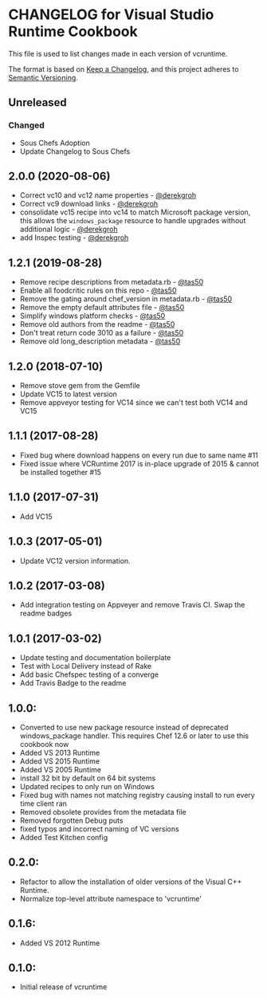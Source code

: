 # CHANGELOG for Visual Studio Runtime Cookbook

This file is used to list changes made in each version of vcruntime.

The format is based on [Keep a Changelog](https://keepachangelog.com/en/1.0.0/),
and this project adheres to [Semantic Versioning](https://semver.org/spec/v2.0.0.html).

## Unreleased

### Changed

- Sous Chefs Adoption
- Update Changelog to Sous Chefs

## 2.0.0 (2020-08-06)

- Correct vc10 and vc12 name properties - [@derekgroh](https://github.com/derekgroh)
- Correct vc9 download links - [@derekgroh](https://github.com/derekgroh)
- consolidate vc15 recipe into vc14 to match Microsoft package version, this allows the `windows_package` resource to handle upgrades without additional logic - [@derekgroh](https://github.com/derekgroh)
- add Inspec testing - [@derekgroh](https://github.com/derekgroh)

## 1.2.1 (2019-08-28)

- Remove recipe descriptions from metadata.rb - [@tas50](https://github.com/tas50)
- Enable all foodcritic rules on this repo - [@tas50](https://github.com/tas50)
- Remove the gating around chef_version in metadata.rb - [@tas50](https://github.com/tas50)
- Remove the empty default attributes file - [@tas50](https://github.com/tas50)
- Simplify windows platform checks - [@tas50](https://github.com/tas50)
- Remove old authors from the readme - [@tas50](https://github.com/tas50)
- Don't treat return code 3010 as a failure - [@tas50](https://github.com/tas50)
- Remove old long_description metadata - [@tas50](https://github.com/tas50)

## 1.2.0 (2018-07-10)

- Remove stove gem from the Gemfile
- Update VC15 to latest version
- Remove appveyor testing for VC14 since we can't test both VC14 and VC15

## 1.1.1 (2017-08-28)

- Fixed bug where download happens on every run due to same name #11
- Fixed issue where VCRuntime 2017 is in-place upgrade of 2015 & cannot be installed together #15

## 1.1.0 (2017-07-31)

- Add VC15

## 1.0.3 (2017-05-01)

- Update VC12 version information.

## 1.0.2 (2017-03-08)

- Add integration testing on Appveyer and remove Travis CI. Swap the readme badges

## 1.0.1 (2017-03-02)

- Update testing and documentation boilerplate
- Test with Local Delivery instead of Rake
- Add basic Chefspec testing of a converge
- Add Travis Badge to the readme

## 1.0.0:

- Converted to use new package resource instead of deprecated windows_package handler. This requires Chef 12.6 or later to use this cookbook now
- Added VS 2013 Runtime
- Added VS 2015 Runtime
- Added VS 2005 Runtime
- install 32 bit by default on 64 bit systems
- Updated recipes to only run on Windows
- Fixed bug with names not matching registry causing install to run every time client ran
- Removed obsolete provides from the metadata file
- Removed forgotten Debug puts
- fixed typos and incorrect naming of VC versions
- Added Test Kitchen config

## 0.2.0:

- Refactor to allow the installation of older versions of the Visual C++ Runtime.
- Normalize top-level attribute namespace to 'vcruntime'

## 0.1.6:

- Added VS 2012 Runtime

## 0.1.0:

- Initial release of vcruntime
